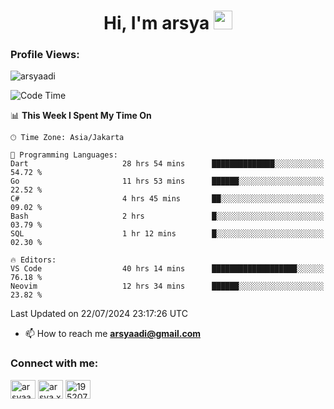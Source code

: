 <h1 align="center">Hi, I'm arsya 
  <img src="https://media.giphy.com/media/hvRJCLFzcasrR4ia7z/giphy.gif" width="30px"/>
</h1>

<p align="left"> <h3>Profile Views:</h3> <img src="https://komarev.com/ghpvc/?username=arsyaadi&label=Profile%20views&color=0e75b6&style=flat" alt="arsyaadi" /> </p>

<!--START_SECTION:waka-->
![Code Time](http://img.shields.io/badge/Code%20Time-2%2C983%20hrs%2021%20mins-blue)

📊 **This Week I Spent My Time On** 

```text
🕑︎ Time Zone: Asia/Jakarta

💬 Programming Languages: 
Dart                     28 hrs 54 mins      ██████████████░░░░░░░░░░░   54.72 % 
Go                       11 hrs 53 mins      ██████░░░░░░░░░░░░░░░░░░░   22.52 % 
C#                       4 hrs 45 mins       ██░░░░░░░░░░░░░░░░░░░░░░░   09.02 % 
Bash                     2 hrs               █░░░░░░░░░░░░░░░░░░░░░░░░   03.79 % 
SQL                      1 hr 12 mins        █░░░░░░░░░░░░░░░░░░░░░░░░   02.30 % 

🔥 Editors: 
VS Code                  40 hrs 14 mins      ███████████████████░░░░░░   76.18 % 
Neovim                   12 hrs 34 mins      ██████░░░░░░░░░░░░░░░░░░░   23.82 % 
```


 Last Updated on 22/07/2024 23:17:26 UTC
<!--END_SECTION:waka-->

- 📫 How to reach me **arsyaadi@gmail.com**


<h3 align="left">Connect with me:</h3>
<p align="left">
<a href="https://linkedin.com/in/arsyaadi" target="blank"><img align="center" src="https://raw.githubusercontent.com/rahuldkjain/github-profile-readme-generator/master/src/images/icons/Social/linked-in-alt.svg" alt="arsyaadi" height="30" width="40" /></a>
<a href="https://fb.com/arsya.xkz" target="blank"><img align="center" src="https://raw.githubusercontent.com/rahuldkjain/github-profile-readme-generator/master/src/images/icons/Social/facebook.svg" alt="arsya.xkz" height="30" width="40" /></a>
<a href="https://stackoverflow.com/users/19520749" target="blank"><img align="center" src="https://raw.githubusercontent.com/rahuldkjain/github-profile-readme-generator/master/src/images/icons/Social/stack-overflow.svg" alt="19520749" height="30" width="40" /></a>
</p>
